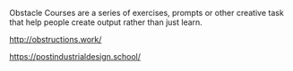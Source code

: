 ---
---

Obstacle Courses are a series of exercises, prompts or other creative task that help people create output rather than just learn.

<http://obstructions.work/>

<https://postindustrialdesign.school/>